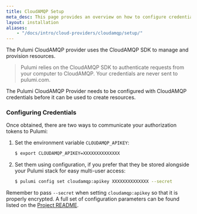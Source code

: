 ```yaml
---
title: CloudAMQP Setup
meta_desc: This page provides an overview on how to configure credentials for the Pulumi CloudAMQP Provider.
layout: installation
aliases:
    - "/docs/intro/cloud-providers/cloudamqp/setup/"
---
```


The Pulumi CloudAMQP provider uses the CloudAMQP SDK to manage and provision resources.

> Pulumi relies on the CloudAMQP SDK to authenticate requests from your computer to CloudAMQP. Your credentials are never sent
> to pulumi.com.

The Pulumi CloudAMQP Provider needs to be configured with CloudAMQP credentials
before it can be used to create resources.

### Configuring Credentials

Once obtained, there are two ways to communicate your authorization tokens to Pulumi:

1. Set the environment variable `CLOUDAMQP_APIKEY`:

    ```bash
    $ export CLOUDAMQP_APIKEY=XXXXXXXXXXXXXX
    ```

2. Set them using configuration, if you prefer that they be stored alongside your Pulumi stack for easy multi-user access:

    ```bash
    $ pulumi config set cloudamqp:apikey XXXXXXXXXXXXXX --secret
    ```

Remember to pass `--secret` when setting `cloudamqp:apikey` so that it is properly encrypted. A full set of configuration parameters
can be found listed on the [Project README](https://github.com/pulumi/pulumi-cloudamqp/blob/master/README.md).
